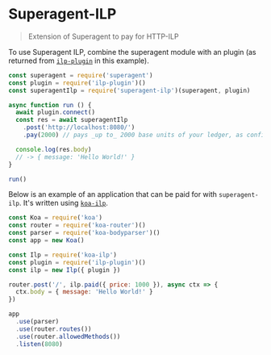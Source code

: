 # Superagent-ILP
> Extension of Superagent to pay for HTTP-ILP

To use Superagent ILP, combine the superagent module with an plugin (as
returned from [`ilp-plugin`](https://github.com/interledgerjs/ilp-plugin) in
this example).

```js
const superagent = require('superagent')
const plugin = require('ilp-plugin')()
const superagentIlp = require('superagent-ilp')(superagent, plugin)

async function run () {
  await plugin.connect()
  const res = await superagentIlp
    .post('http://localhost:8080/')
    .pay(2000) // pays _up to_ 2000 base units of your ledger, as configured for ilp-plugin

  console.log(res.body)
  // -> { message: 'Hello World!' }
}

run()
```

Below is an example of an application that can be paid for with `superagent-ilp`.
It's written using [`koa-ilp`](https://github.com/interledgerjs/koa-ilp). 

```js
const Koa = require('koa')
const router = require('koa-router')()
const parser = require('koa-bodyparser')()
const app = new Koa()

const Ilp = require('koa-ilp')
const plugin = require('ilp-plugin')()
const ilp = new Ilp({ plugin })

router.post('/', ilp.paid({ price: 1000 }), async ctx => {
  ctx.body = { message: 'Hello World!' }
})

app
  .use(parser)
  .use(router.routes())
  .use(router.allowedMethods())
  .listen(8080)
```

